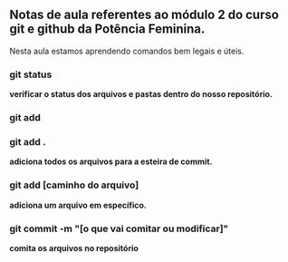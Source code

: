 ## Notas de aula referentes ao módulo 2 do curso git e github da Potência Feminina.

Nesta aula estamos aprendendo comandos bem legais e úteis.

### git status
**verificar o status dos arquivos e pastas dentro do nosso repositório.**

### git add

### git add .
**adiciona todos os arquivos para a esteira de commit.**

### git add [caminho do arquivo]
**adiciona um arquivo em específico.**

### git commit -m "[o que vai comitar ou modificar]"
**comita os arquivos no repositório**